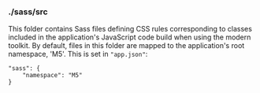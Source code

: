 ### ./sass/src

This folder contains Sass files defining CSS rules corresponding to classes
included in the application's JavaScript code build when using the modern toolkit.
By default, files in this folder are mapped to the application's root namespace, 'M5'.
This is set in `"app.json"`:

    "sass": {
        "namespace": "M5"
    }